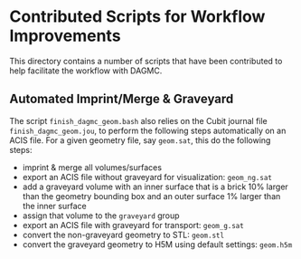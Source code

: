 Contributed Scripts for Workflow Improvements
================================================

This directory contains a number of scripts that have been contributed
to help facilitate the workflow with DAGMC.

Automated Imprint/Merge & Graveyard
-------------------------------------

The script `finish_dagmc_geom.bash` also relies on the Cubit journal
file `finish_dagmc_geom.jou`, to perform the following steps
automatically on an ACIS file.  For a given geometry file, say
`geom.sat`, this do the following steps:

* imprint & merge all volumes/surfaces
* export an ACIS file without graveyard for visualization: `geom_ng.sat`
* add a graveyard volume with an inner surface that is a brick 10%
  larger than the geometry bounding box and an outer surface 1% larger
  than the inner surface
* assign that volume to the `graveyard` group
* export an ACIS file with graveyard for transport: `geom_g.sat`
* convert the non-graveyard geometry to STL: `geom.stl`
* convert the graveyard geometry to H5M using default settings: `geom.h5m`




